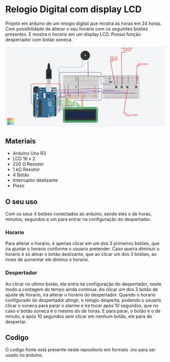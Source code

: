# Relogio Digital com display LCD

Projeto em arduino de um relogio digital que mostra as horas em 24 horas. Com possibilidade de alterar o seu horario com os seguintes botões presentes. E mostra o horario em um display LCD. Possui função despertador com botão soneca.

![](https://github.com/Roalli/Projetos-de-arduino/blob/main/Relogio-Digital/Copy%20of%20Relogio%20Digital.png)

## Materiais

* Arduino Uno R3
* LCD 16 x 2
* 220 Ω Resistor
* 1 kΩ Resistor
* 4 Botão
* Interruptor deslizante
* Piezo

## O seu uso

Com os seus 4 botões conectados ao arduino, sendo eles o de horas, minutos, segundos e um para entrar na configuração do despertador.

### Horario

Para alterar o horario, é apenas clicar em um dos 3 primeiros botões, que ira ajustar o horario conforme o usuario pretender. Caso queira diminuir o horario é só ativar o botão deslizante, que ao clicar um dos 3 botões, ao inves de aumentar ele diminui o horario.

### Despertador

Ao clicar no ultimo botão, ele entra na configuração do despertador, neste modo a contagem do tempo ainda continua. Ao clicar um dos 3 botão de ajuste de horario, ira alterar o horario do despertador.
Quando o horario configurado do despertador atingir, o relogio desperta, podendo o usuario clicar o soneca para parar o alarme e ira tocar após 10 segundos, que no caso o botão soneca é o mesmo do de horas. E para parar, o botão é o de minuto, e após 10 segundos sem clicar em nenhum botão, ele para de despertar.

## Codigo 

O codigo fonte está presente neste repositorio em formato .ino para ser usado no arduino.
